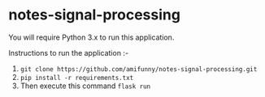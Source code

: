 # notes-signal-processing

You will require Python 3.x to run this application.

Instructions to run the application :- 

 1. `git clone https://github.com/amifunny/notes-signal-processing.git`
 2. `pip install -r requirements.txt`
 3. Then execute this command `flask run`
